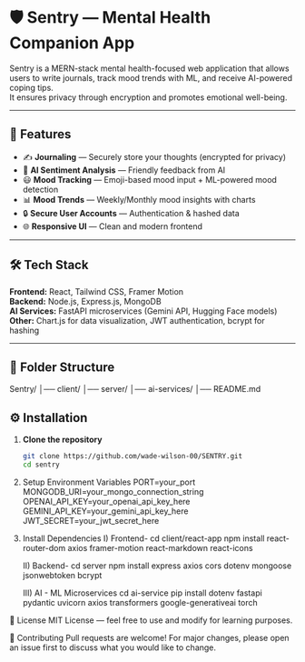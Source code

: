 # 🛡️ Sentry — Mental Health Companion App

Sentry is a MERN-stack mental health-focused web application that allows users to write journals, track mood trends with ML, and receive AI-powered coping tips.  
It ensures privacy through encryption and promotes emotional well-being.

---

## 📌 Features
- ✍️ **Journaling** — Securely store your thoughts (encrypted for privacy)
- 🤖 **AI Sentiment Analysis** — Friendly feedback from AI
- 😃 **Mood Tracking** — Emoji-based mood input + ML-powered mood detection
- 📊 **Mood Trends** — Weekly/Monthly mood insights with charts
- 🔒 **Secure User Accounts** — Authentication & hashed data
- 🌐 **Responsive UI** — Clean and modern frontend

---

## 🛠 Tech Stack
**Frontend:** React, Tailwind CSS, Framer Motion  
**Backend:** Node.js, Express.js, MongoDB  
**AI Services:** FastAPI microservices (Gemini API, Hugging Face models)  
**Other:** Chart.js for data visualization, JWT authentication, bcrypt for hashing  

---

## 📂 Folder Structure
Sentry/
│── client/ 
│── server/
│── ai-services/
│── README.md

## ⚙️ Installation

1. **Clone the repository**
   ```bash
   git clone https://github.com/wade-wilson-00/SENTRY.git
   cd sentry
   
2. Setup Environment Variables
   PORT=your_port
   MONGODB_URI=your_mongo_connection_string
   OPENAI_API_KEY=your_openai_api_key_here
   GEMINI_API_KEY=your_gemini_api_key_here
   JWT_SECRET=your_jwt_secret_here
   
3. Install Dependencies
   I) Frontend-
      cd client/react-app
      npm install react-router-dom axios framer-motion react-markdown react-icons
   
   II) Backend-
      cd server
      npm install express axios cors dotenv mongoose jsonwebtoken bcrypt

   III) AI - ML Microservices
      cd ai-service
      pip install dotenv fastapi pydantic uvicorn axios transformers google-generativeai torch
   
📜 License
MIT License — feel free to use and modify for learning purposes.

🤝 Contributing
Pull requests are welcome! For major changes, please open an issue first to discuss what you would like to change.


